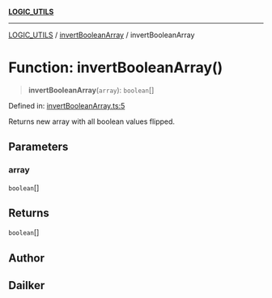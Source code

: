 [**LOGIC_UTILS**](../../README.md)

***

[LOGIC_UTILS](../../README.md) / [invertBooleanArray](../README.md) / invertBooleanArray

# Function: invertBooleanArray()

> **invertBooleanArray**(`array`): `boolean`[]

Defined in: [invertBooleanArray.ts:5](https://github.com/dailker/everyutil/blob/26e2bb73429918cf0d08899e9efd90b82a42c92e/src/logic/invertBooleanArray.ts#L5)

Returns new array with all boolean values flipped.

## Parameters

### array

`boolean`[]

## Returns

`boolean`[]

## Author

## Dailker
